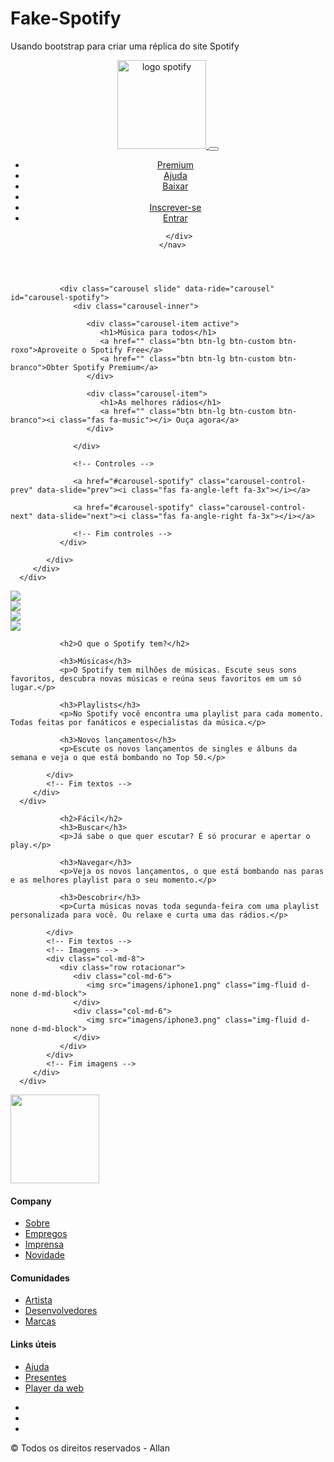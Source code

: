 # Fake-Spotify
 Usando bootstrap para criar uma réplica do site Spotify

 <!doctype html>
<html lang="pt-br">

<head>
   <!-- Required meta tags -->
   <meta charset="utf-8">
   <meta name="viewport" content="width=device-width, initial-scale=1, shrink-to-fit=no">

   <!-- Bootstrap CSS -->
   <link rel="stylesheet" href="https://stackpath.bootstrapcdn.com/bootstrap/4.5.0/css/bootstrap.min.css"
      integrity="sha384-9aIt2nRpC12Uk9gS9baDl411NQApFmC26EwAOH8WgZl5MYYxFfc+NcPb1dKGj7Sk" crossorigin="anonymous">

      
   <!-- CSS -->
   <link rel="stylesheet" href="style.css">

   <!-- Font Awesome -->
   <script src="https://kit.fontawesome.com/d24de72b8a.js" crossorigin="anonymous"></script>

   <!-- HTML Shiv -->
   <!--[if lt IE 9]>
	<script src="bower_components/html5shiv/dist/html5shiv.js"></script>
   <![endif]-->

   <!-- Tab icon -->
   <link rel="shortcut icon" href="imagens/favicon.png" type="image/x-icon">

   <style>
      

   
   </style>

   <title>Músicas para todos - Spotify</title>
</head>

<body>

   <!-- Início cabeçalho -->
   <header>
      <nav class="navbar navbar-expand-md navbar-light fixed-top" id="transparente">
         <div class="container">
            <!-- logo -->
            <a href="index.html" class="navbar-brand">
               <img src="imagens/spotify.svg" alt="logo spotify" width="142">
            </a>
            <!-- humnurguer button -->
            <button class="navbar-toggler" data-toggle="collapse" data-target="#hamb-button">
               <i class="fas fa-bars text-white"></i>
            </button>
            <!-- menu -->
            <div class="collapse navbar-collapse" id="hamb-button">
               <ul class="navbar-nav ml-auto">
                  <li class="nav-item">
                     <a href="" class="nav-link">Premium</a>
                  </li>
                  <li class="nav-item">
                     <a href="" class="nav-link">Ajuda</a>
                  </li>
                  <li class="nav-item">
                     <a href="" class="nav-link">Baixar</a>
                  </li>
                  <li class="nav-item divisor"></li>
                  <li class="nav-item">
                     <a href="" class="nav-link">Inscrever-se</a>
                  </li>
                  <li class="nav-item">
                     <a href="" class="nav-link">Entrar</a>
                  </li>
               </ul>
            </div>

         </div>
      </nav>
   </header>
   <!-- Fim Cabeçalho -->

   <!-- Capa -->
   <section id="home" class="d-flex">
      <div class="container align-self-center">
         <div class="row">
            <div class="col-md-12 capa">

               <div class="carousel slide" data-ride="carousel" id="carousel-spotify">
                  <div class="carousel-inner">

                     <div class="carousel-item active">
                        <h1>Música para todos</h1>
                        <a href="" class="btn btn-lg btn-custom btn-roxo">Aproveite o Spotify Free</a>
                        <a href="" class="btn btn-lg btn-custom btn-branco">Obter Spotify Premium</a>
                     </div>

                     <div class="carousel-item">
                        <h1>As melhores rádios</h1>
                        <a href="" class="btn btn-lg btn-custom btn-branco"><i class="fas fa-music"></i> Ouça agora</a>
                     </div>

                  </div>

                  <!-- Controles -->

                  <a href="#carousel-spotify" class="carousel-control-prev" data-slide="prev"><i class="fas fa-angle-left fa-3x"></i></a>

                  <a href="#carousel-spotify" class="carousel-control-next" data-slide="next"><i class="fas fa-angle-right fa-3x"></i></a>

                  <!-- Fim controles -->
               </div>

            </div>
         </div>
      </div>
   </section>
   <!-- Fim capa -->

   <!-- Conteúdos -->
   <section id="servicos">
      <div class="container">
         <div class="row">
            <!-- Imagens -->
            <div class="col-md-6">              
               <div class="row albuns">
                  <div class="col-md-6">
                     <img src="imagens/img1.jpg" class="img-fluid foto">
                  </div>
                  <div class="col-md-6">
                     <img src="imagens/img2.jpg" class="img-fluid foto">
                  </div>
               </div>
               <div class="row albuns">
                  <div class="col-md-6">
                     <img src="imagens/img3.jpg" class="img-fluid foto">
                  </div>
                  <div class="col-md-6">
                     <img src="imagens/img4.jpg" class="img-fluid foto">
                  </div>
               </div>              
            </div>
            <!-- Fim imagens -->
            <!-- Textos -->
            <div class="col-md-6">
               
               <h2>O que o Spotify tem?</h2>

               <h3>Músicas</h3>
               <p>O Spotify tem milhões de músicas. Escute seus sons favoritos, descubra novas músicas e reúna seus favoritos em um só lugar.</p>

               <h3>Playlists</h3>
               <p>No Spotify você encontra uma playlist para cada momento. Todas feitas por fanáticos e especialistas da música.</p>

               <h3>Novos lançamentos</h3>
               <p>Escute os novos lançamentos de singles e álbuns da semana e veja o que está bombando no Top 50.</p>

            </div>
            <!-- Fim textos -->
         </div>
      </div>
   </section>
   <!-- Conteúdos -->

   <!-- Recursos -->
   <section id="recursos">
      <div class="container">
         <div class="row">
            <!-- Textos -->
            <div class="col-md-4">

               <h2>Fácil</h2>
               <h3>Buscar</h3>
               <p>Já sabe o que quer escutar? É só procurar e apertar o play.</p>

               <h3>Navegar</h3>
               <p>Veja os novos lançamentos, o que está bombando nas paras e as melhores playlist para o seu momento.</p>

               <h3>Descobrir</h3>
               <p>Curta músicas novas toda segunda-feira com uma playlist personalizada para você. Ou relaxe e curta uma das rádios.</p>

            </div>
            <!-- Fim textos -->
            <!-- Imagens -->
            <div class="col-md-8">
               <div class="row rotacionar">
                  <div class="col-md-6">
                     <img src="imagens/iphone1.png" class="img-fluid d-none d-md-block">
                  </div>
                  <div class="col-md-6">
                     <img src="imagens/iphone3.png" class="img-fluid d-none d-md-block">
                  </div>
               </div>
            </div>
            <!-- Fim imagens -->
         </div>
      </div>
   </section>
   <!-- Fim recursos -->

   <!-- Rodapé -->
   <footer>
      <div class="container">
         <div class="row">
            <div class="col-md-2">
               <img src="imagens/spotify.svg" width="142">
            </div>
            <div class="col-md-2">
               <h4>Company</h4>
               <ul class="navbar-nav">
                  <li>
                     <a href="">Sobre</a>
                  </li>
                  <li>
                     <a href="">Empregos</a>
                  </li>
                  <li>
                     <a href="">Imprensa</a>
                  </li>
                  <li>
                     <a href="">Novidade</a>
                  </li>
               </ul>
            </div>
            <div class="col-md-2">
               <h4>Comunidades</h4>
               <ul class="navbar-nav">
                  <li>
                     <a href="">Artista</a>
                  </li>
                  <li>
                     <a href="">Desenvolvedores</a>
                  </li>
                  <li>
                     <a href="">Marcas</a>
                  </li>
               </ul>
            </div>
            <div class="col-md-2">
               <h4>Links úteis</h4>
               <ul class="navbar-nav">
                  <li>
                     <a href="">Ajuda</a>
                  </li>
                  <li>
                     <a href="">Presentes</a>
                  </li>
                  <li>
                     <a href="">Player da web</a>
                  </li>
               </ul>
            </div>
            <div class="col-md-4">
               <ul>
                  <li>
                     <a href="">
                        <img src="imagens/facebook.png" alt="">
                     </a>
                  </li>
                  <li>
                     <a href="">
                        <img src="imagens/instagram.png" alt="">
                     </a>
                  </li>
                  <li>
                     <a href="">
                        <img src="imagens/twitter.png" alt="">
                     </a>
                  </li>
               </ul>
            </div>
         </div>
         <div id="copy">
            <p>&copy; Todos os direitos reservados - Allan</p>
         </div>
      </div>
   </footer>
   <!-- Fim rodapé -->

   <!-- Optional JavaScript -->
   <!-- jQuery first, then Popper.js, then Bootstrap JS -->
   <script src="https://code.jquery.com/jquery-3.5.1.slim.min.js"
      integrity="sha384-DfXdz2htPH0lsSSs5nCTpuj/zy4C+OGpamoFVy38MVBnE+IbbVYUew+OrCXaRkfj"
      crossorigin="anonymous"></script>
   <script src="https://cdn.jsdelivr.net/npm/popper.js@1.16.0/dist/umd/popper.min.js"
      integrity="sha384-Q6E9RHvbIyZFJoft+2mJbHaEWldlvI9IOYy5n3zV9zzTtmI3UksdQRVvoxMfooAo"
      crossorigin="anonymous"></script>
   <script src="https://stackpath.bootstrapcdn.com/bootstrap/4.5.0/js/bootstrap.min.js"
      integrity="sha384-OgVRvuATP1z7JjHLkuOU7Xw704+h835Lr+6QL9UvYjZE3Ipu6Tp75j7Bh/kR0JKI"
      crossorigin="anonymous"></script>

</body>

</html>
